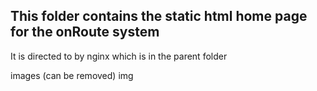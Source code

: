 ## This folder contains the static html home page for the onRoute system

It is directed to by nginx which is in the parent folder 

images (can be removed)
img
